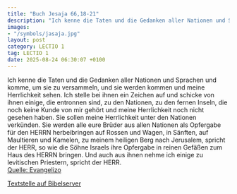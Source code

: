 ```yaml
---
title: "Buch Jesaja 66,18-21"
description: "Ich kenne die Taten und die Gedanken aller Nationen und Sprachen und komme, um sie zu versammeln, und sie werden kommen und meine Herrlichkeit sehen. Ich stelle bei ihnen ein Zeichen auf und schicke von ihnen einige, die entronnen sind, zu den Nationen, zu den fernen Inseln, die ...."
images:
- "/symbols/jasaja.jpg"
layout: post
category: LECTIO 1
tag: LECTIO 1
date: 2025-08-24 06:30:07 +0100
---
```

Ich kenne die Taten und die Gedanken aller Nationen und Sprachen und komme, um sie zu versammeln, und sie werden kommen und meine Herrlichkeit sehen.
Ich stelle bei ihnen ein Zeichen auf und schicke von ihnen einige, die entronnen sind, zu den Nationen, zu den fernen Inseln, die noch keine Kunde von mir gehört und meine Herrlichkeit noch nicht gesehen haben.<!--more--> Sie sollen meine Herrlichkeit unter den Nationen verkünden.
Sie werden alle eure Brüder aus allen Nationen als Opfergabe für den HERRN herbeibringen auf Rossen und Wagen, in Sänften, auf Maultieren und Kamelen, zu meinem heiligen Berg nach Jerusalem, spricht der HERR, so wie die Söhne Israels ihre Opfergabe in reinen Gefäßen zum Haus des HERRN bringen.
Und auch aus ihnen nehme ich einige zu levitischen Priestern, spricht der HERR.<br>
[Quelle: Evangelizo](https://evangeliumtagfuertag.org/DE/gospel)

[Textstelle auf Bibelserver](https://www.bibleserver.com/EU/Jesaja66,18-21)
